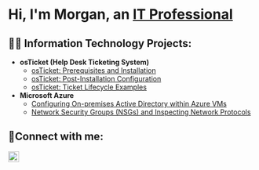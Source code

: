 <h1>Hi, I'm Morgan, an <a href="https://linkedin.com/in/Josh">IT Professional</a></h1>

<h2>👨‍💻 Information Technology Projects:</h2>

- <b>osTicket (Help Desk Ticketing System)</b>
  - [osTicket: Prerequisites and Installation](https://github.com/morganjennings95/osticket-prereqs)
  - [osTicket: Post-Installation Configuration](https://github.com/morganjennings95/post-install-config)
  - [osTicket: Ticket Lifecycle Examples](https://github.com/morganjennings95/ticket-lifecycle)
- <b>Microsoft Azure</b>
  - [Configuring On-premises Active Directory within Azure VMs](https://github.com/morganjennings95/configure-ad)
  - [Network Security Groups (NSGs) and Inspecting Network Protocols](https://github.com/morganjennings95/azure-network-protocols)

<h2>🤳Connect with me:</h2>

[<img align="left" alt="Morgan | LinkedIn" width="22px" src="https://cdn.jsdelivr.net/npm/simple-icons@v3/icons/linkedin.svg" />][linkedin]

[linkedin]: https://linkedin.com/in/morgan-jennings-278339302/
